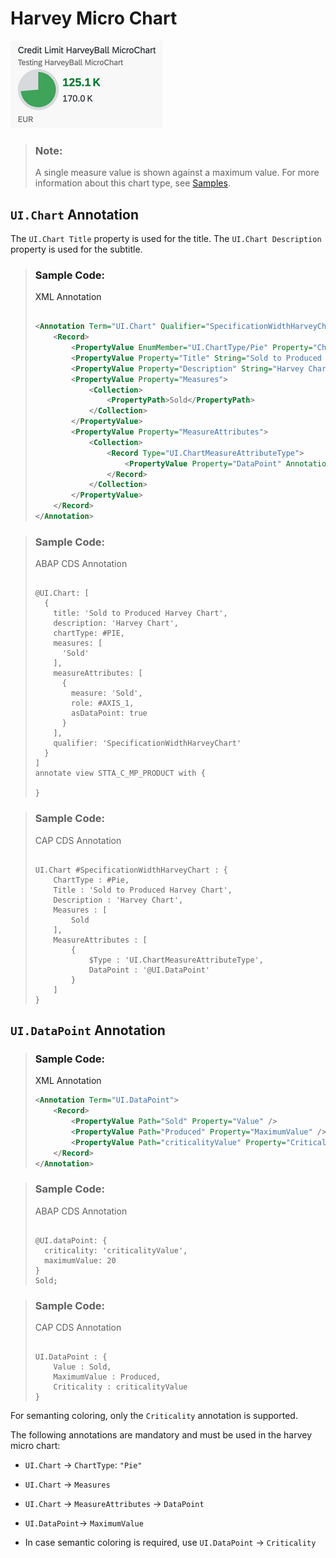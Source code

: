<!-- loiode4f8bf44b9846ccace1d78f3915aa81 -->

# Harvey Micro Chart

![](images/Harvey_Micro_Chart_5026048.png)

> ### Note:  
> A single measure value is shown against a maximum value. For more information about this chart type, see [Samples](https://ui5.sap.com/1.82.5/#/entity/sap.suite.ui.microchart.HarveyBallMicroChart).



<a name="loiode4f8bf44b9846ccace1d78f3915aa81__section_llx_jhq_qmb"/>

## `UI.Chart` Annotation

The `UI.Chart Title` property is used for the title. The `UI.Chart Description` property is used for the subtitle.

> ### Sample Code:  
> XML Annotation
> 
> ```xml
> 
> <Annotation Term="UI.Chart" Qualifier="SpecificationWidthHarveyChart">
>     <Record>
>         <PropertyValue EnumMember="UI.ChartType/Pie" Property="ChartType" />
>         <PropertyValue Property="Title" String="Sold to Produced Harvey Chart" />
>         <PropertyValue Property="Description" String="Harvey Chart" />
>         <PropertyValue Property="Measures">
>             <Collection>
>                 <PropertyPath>Sold</PropertyPath>
>             </Collection>
>         </PropertyValue>
>         <PropertyValue Property="MeasureAttributes">
>             <Collection>
>                 <Record Type="UI.ChartMeasureAttributeType">
>                     <PropertyValue Property="DataPoint" AnnotationPath="@UI.DataPoint" />
>                 </Record>
>             </Collection>
>         </PropertyValue>
>     </Record>
> </Annotation>
> ```

> ### Sample Code:  
> ABAP CDS Annotation
> 
> ```
> 
> @UI.Chart: [
>   {
>     title: 'Sold to Produced Harvey Chart',
>     description: 'Harvey Chart',
>     chartType: #PIE,
>     measures: [
>       'Sold'
>     ],
>     measureAttributes: [
>       {
>         measure: 'Sold',
>         role: #AXIS_1,
>         asDataPoint: true
>       }
>     ],
>     qualifier: 'SpecificationWidthHarveyChart'
>   }
> ]
> annotate view STTA_C_MP_PRODUCT with {
> 
> }
> 
> ```

> ### Sample Code:  
> CAP CDS Annotation
> 
> ```
> 
> UI.Chart #SpecificationWidthHarveyChart : {
>     ChartType : #Pie,
>     Title : 'Sold to Produced Harvey Chart',
>     Description : 'Harvey Chart',
>     Measures : [
>         Sold
>     ],
>     MeasureAttributes : [
>         {
>             $Type : 'UI.ChartMeasureAttributeType',
>             DataPoint : '@UI.DataPoint'
>         }
>     ]
> }
> 
> ```



<a name="loiode4f8bf44b9846ccace1d78f3915aa81__section_bgx_jhq_qmb"/>

## `UI.DataPoint` Annotation

> ### Sample Code:  
> XML Annotation
> 
> ```xml
> <Annotation Term="UI.DataPoint">
>     <Record>
>         <PropertyValue Path="Sold" Property="Value" />
>         <PropertyValue Path="Produced" Property="MaximumValue" />
>         <PropertyValue Path="criticalityValue" Property="Criticality" />
>     </Record>
> </Annotation>
> 
> ```

> ### Sample Code:  
> ABAP CDS Annotation
> 
> ```
> 
> @UI.dataPoint: {
>   criticality: 'criticalityValue',
>   maximumValue: 20
> }
> Sold;
> ```

> ### Sample Code:  
> CAP CDS Annotation
> 
> ```
> 
> UI.DataPoint : {
>     Value : Sold,
>     MaximumValue : Produced,
>     Criticality : criticalityValue
> }
> ```

For semanting coloring, only the `Criticality` annotation is supported.

The following annotations are mandatory and must be used in the harvey micro chart:

-   `UI.Chart` → `ChartType`: `"Pie"`

-   `UI.Chart` → `Measures`

-   `UI.Chart` → `MeasureAttributes` → `DataPoint`

-   `UI.DataPoint`→ `MaximumValue`

-   In case semantic coloring is required, use `UI.DataPoint` → `Criticality`


